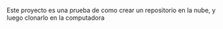 Este proyecto es una prueba de como crear un repositorio en la nube, y luego clonarlo en la computadora